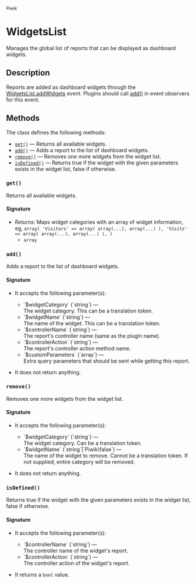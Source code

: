 <small>Piwik</small>

WidgetsList
===========

Manages the global list of reports that can be displayed as dashboard widgets.

Description
-----------

Reports are added as dashboard widgets through the [WidgetsList.addWidgets](/api-reference/hooks#widgetslistaddwidgets)
event. Plugins should call [add()](/api-reference/Piwik/WidgetsList#add) in event observers for this event.

Methods
-------

The class defines the following methods:

- [`get()`](#get) &mdash; Returns all available widgets.
- [`add()`](#add) &mdash; Adds a report to the list of dashboard widgets.
- [`remove()`](#remove) &mdash; Removes one more widgets from the widget list.
- [`isDefined()`](#isdefined) &mdash; Returns true if the widget with the given parameters exists in the widget list, false if otherwise.

<a name="get" id="get"></a>
<a name="get" id="get"></a>
### `get()`

Returns all available widgets.

#### Signature

- _Returns:_ Maps widget categories with an array of widget information, eg, ``` array( 'Visitors' => array( array(...), array(...) ), 'Visits' => array( array(...), array(...) ), ) ```
    - `array`

<a name="add" id="add"></a>
<a name="add" id="add"></a>
### `add()`

Adds a report to the list of dashboard widgets.

#### Signature

-  It accepts the following parameter(s):

   <ul>
   <li>
      <div markdown="1" class="parameter">
      `$widgetCategory` (`string`) &mdash;

      <div markdown="1" class="param-desc"> The widget category. This can be a translation token.</div>

      <div style="clear:both;"/>

      </div>
   </li>
   <li>
      <div markdown="1" class="parameter">
      `$widgetName` (`string`) &mdash;

      <div markdown="1" class="param-desc"> The name of the widget. This can be a translation token.</div>

      <div style="clear:both;"/>

      </div>
   </li>
   <li>
      <div markdown="1" class="parameter">
      `$controllerName` (`string`) &mdash;

      <div markdown="1" class="param-desc"> The report's controller name (same as the plugin name).</div>

      <div style="clear:both;"/>

      </div>
   </li>
   <li>
      <div markdown="1" class="parameter">
      `$controllerAction` (`string`) &mdash;

      <div markdown="1" class="param-desc"> The report's controller action method name.</div>

      <div style="clear:both;"/>

      </div>
   </li>
   <li>
      <div markdown="1" class="parameter">
      `$customParameters` (`array`) &mdash;

      <div markdown="1" class="param-desc"> Extra query parameters that should be sent while getting this report.</div>

      <div style="clear:both;"/>

      </div>
   </li>
   </ul>
- It does not return anything.

<a name="remove" id="remove"></a>
<a name="remove" id="remove"></a>
### `remove()`

Removes one more widgets from the widget list.

#### Signature

-  It accepts the following parameter(s):

   <ul>
   <li>
      <div markdown="1" class="parameter">
      `$widgetCategory` (`string`) &mdash;

      <div markdown="1" class="param-desc"> The widget category. Can be a translation token.</div>

      <div style="clear:both;"/>

      </div>
   </li>
   <li>
      <div markdown="1" class="parameter">
      `$widgetName` (`string`|`Piwik\false`) &mdash;

      <div markdown="1" class="param-desc"> The name of the widget to remove. Cannot be a translation token. If not supplied, entire category will be removed.</div>

      <div style="clear:both;"/>

      </div>
   </li>
   </ul>
- It does not return anything.

<a name="isdefined" id="isdefined"></a>
<a name="isDefined" id="isDefined"></a>
### `isDefined()`

Returns true if the widget with the given parameters exists in the widget list, false if otherwise.

#### Signature

-  It accepts the following parameter(s):

   <ul>
   <li>
      <div markdown="1" class="parameter">
      `$controllerName` (`string`) &mdash;

      <div markdown="1" class="param-desc"> The controller name of the widget's report.</div>

      <div style="clear:both;"/>

      </div>
   </li>
   <li>
      <div markdown="1" class="parameter">
      `$controllerAction` (`string`) &mdash;

      <div markdown="1" class="param-desc"> The controller action of the widget's report.</div>

      <div style="clear:both;"/>

      </div>
   </li>
   </ul>
- It returns a `bool` value.

